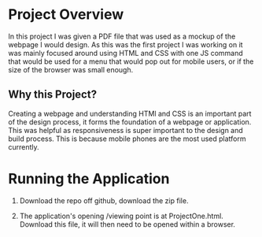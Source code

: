 # Project Overview

In this project I was given a PDF file that was used as a mockup of the webpage I would design. As this was the first project I was working on it was mainly focused
around using HTML and CSS with one JS command that would be used for a menu that would pop out for mobile users, or if the size of the browser was small enough.

## Why this Project?

Creating a webpage and understanding HTMl and CSS is an important part of the design process, it forms the foundation of a webpage or application. This was helpful as responsiveness is super important to the design and build process. This is because mobile phones are the most used platform currently.

# Running the Application

1. Download the repo off github, download the zip file.

2. The application's opening /viewing point is at ProjectOne.html. Download this file, it will then need to be opened within a browser. 
